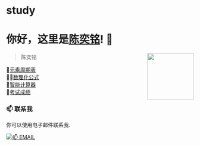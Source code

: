 # study
# 你好，这里是[陈奕铭](https://stu.cyming.top)! 👋

<img width="125" align="right" src="https://img.cyming.top/file/dc6bec7675d1dd05b5a09.png" /> 
  
 > 陈奕铭

🧪[元素周期表](zqb)<br/>
🧑‍🔬[数理化公式](gongshi)<br/>
🧮[智能计算器]([202302.html](https://www.zybang.com/static/question/m-calculator/m-calculator.html))<br/>
💯[考试成绩](exam)<br/>
  
 ### 📫 联系我 
  
 你可以使用电子邮件联系我. 
  
 [![📫 EMAIL](https://img.shields.io/badge/📫%20EMAIL-c@cyming.top-%2357728B?style=for-the-badge)](mailto:c@cyming.top)
